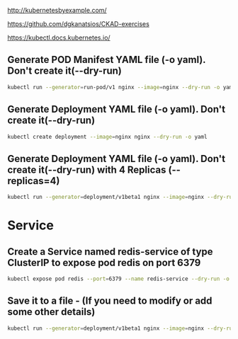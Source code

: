 http://kubernetesbyexample.com/

https://github.com/dgkanatsios/CKAD-exercises

https://kubectl.docs.kubernetes.io/



## Generate POD Manifest YAML file (-o yaml). Don't create it(--dry-run)

```sh
kubectl run --generator=run-pod/v1 nginx --image=nginx --dry-run -o yaml
```

## Generate Deployment YAML file (-o yaml). Don't create it(--dry-run)

```sh
kubectl create deployment --image=nginx nginx --dry-run -o yaml
```

## Generate Deployment YAML file (-o yaml). Don't create it(--dry-run) with 4 Replicas (--replicas=4)

```sh
kubectl run --generator=deployment/v1beta1 nginx --image=nginx --dry-run --replicas=4 -o yaml
```

# Service

## Create a Service named redis-service of type ClusterIP to expose pod redis on port 6379

```sh
kubectl expose pod redis --port=6379 --name redis-service --dry-run -o yaml
```

## Save it to a file - (If you need to modify or add some other details)

```sh
kubectl run --generator=deployment/v1beta1 nginx --image=nginx --dry-run --replicas=4 -o yaml > nginx-deployment.yaml
```
